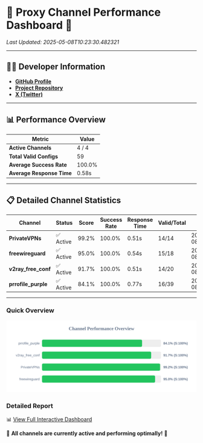 # 🌟 Proxy Channel Performance Dashboard 🌟

_Last Updated: 2025-05-08T10:23:30.482321_

---

## 👩‍💻 Developer Information

- **[GitHub Profile](https://github.com/4n0nymou3)**  
- **[Project Repository](https://github.com/4n0nymou3/multi-proxy-config-fetcher)**  
- **[X (Twitter)](https://x.com/4n0nymou3)**  

---

## 📊 Performance Overview

| Metric                | Value       |
|-----------------------|-------------|
| **Active Channels**   | 4 / 4       |
| **Total Valid Configs** | 59          |
| **Average Success Rate** | 100.0%      |
| **Average Response Time** | 0.58s       |

---

## 📋 Detailed Channel Statistics

| Channel          | Status     | Score  | Success Rate | Response Time | Valid/Total | Last Success               |
|------------------|------------|--------|--------------|---------------|-------------|----------------------------|
| **PrivateVPNs**  | ✅ Active  | 99.2%  | 100.0% | 0.51s         | 14/14       | 2025-05-08T10:23:29.915979 |
| **freewireguard**  | ✅ Active  | 95.0%  | 100.0% | 0.54s         | 15/18       | 2025-05-08T10:23:30.480285 |
| **v2ray_free_conf**  | ✅ Active  | 91.7%  | 100.0% | 0.51s         | 14/20       | 2025-05-08T10:23:29.370654 |
| **prrofile_purple**  | ✅ Active  | 84.1%  | 100.0% | 0.77s         | 16/39       | 2025-05-08T10:23:28.822397 |

---

### Quick Overview
<div align="center">
  <a href="https://raw.githubusercontent.com/nullluser/NullRepo/refs/heads/main/assets/channel_stats_chart.svg">
    <img src="https://raw.githubusercontent.com/nullluser/NullRepo/refs/heads/main/assets/channel_stats_chart.svg" alt="Source Performance Statistics" width="800">
  </a>
</div>

### Detailed Report
📊 [View Full Interactive Dashboard](https://htmlpreview.github.io/?https://github.com/nullluser/NullRepo/blob/main/assets/performance_report.html)

🎉 **All channels are currently active and performing optimally!** 🎉
